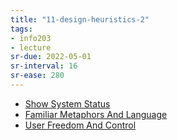 ```yaml
---
title: "11-design-heuristics-2"
tags: 
- info203 
- lecture
sr-due: 2022-05-01
sr-interval: 16
sr-ease: 280
---
```


- [Show System Status](notes/show-system-status.md)
- [Familiar Metaphors And Language](notes/familiar-metaphors-and-language.md)
- [User Freedom And Control](notes/user-freedom-and-control.md)

